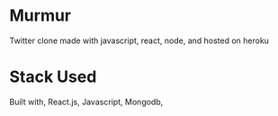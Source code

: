 # Murmur
Twitter clone made with javascript, react, node, and hosted on heroku 


# Stack Used 
Built with, React.js, Javascript, Mongodb, 
